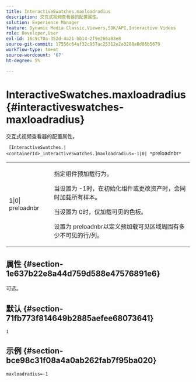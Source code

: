 ```yaml
---
title: InteractiveSwatches.maxloadradius
description: 交互式视频查看器的配置属性。
solution: Experience Manager
feature: Dynamic Media Classic,Viewers,SDK/API,Interactive Videos
role: Developer,User
exl-id: 16c9c70a-352d-4a21-bb14-2f9e266a83e8
source-git-commit: 17556c64af32c957ac25312e2a3288a8d86b5679
workflow-type: tm+mt
source-wordcount: '67'
ht-degree: 5%

---
```


# InteractiveSwatches.maxloadradius{#interactiveswatches-maxloadradius}

交互式视频查看器的配置属性。

` [InteractiveSwatches.|<containerId>_interactiveSwatches.]maxloadradius=-1|0| *`preloadnbr`*`

<table id="table_441553CD34C94A58A9D7CBF772DEDDB6"> 
 <tbody> 
  <tr> 
   <td colname="col1"> <p> <span class="codeph">1|0|<span class="varname"> preloadnbr</span></span> </p> </td> 
   <td colname="col2"> <p> 指定组件预加载行为。 </p> <p>当设置为<span class="codeph"> -1</span>时，在初始化组件或更改资产时，会同时加载所有样本。 </p> <p>当设置为<span class="codeph"> 0</span>时，仅加载可见的色板。 </p> <p>设置为<span class="codeph"><span class="varname"> preloadnbr</span></span>以定义预加载可见区域周围有多少不可见的行/列。 </p> </td> 
  </tr> 
 </tbody> 
</table>

## 属性 {#section-1e637b22e8a44d759d588e47576891e6}

可选。

## 默认 {#section-71fb773f814649b2885aefee68073641}

`1`

## 示例 {#section-bce98c31f08a4a0ab262fab7f95ba020}

```
maxloadradius=-1
```
